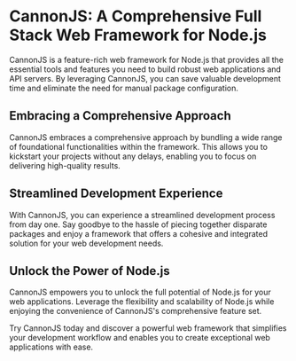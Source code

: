 # CannonJS: A Comprehensive Full Stack Web Framework for Node.js

CannonJS is a feature-rich web framework for Node.js that provides all the essential tools and features you need to build robust web applications and API servers. By leveraging CannonJS, you can save valuable development time and eliminate the need for manual package configuration.

## Embracing a Comprehensive Approach

CannonJS embraces a comprehensive approach by bundling a wide range of foundational functionalities within the framework. This allows you to kickstart your projects without any delays, enabling you to focus on delivering high-quality results.

## Streamlined Development Experience

With CannonJS, you can experience a streamlined development process from day one. Say goodbye to the hassle of piecing together disparate packages and enjoy a framework that offers a cohesive and integrated solution for your web development needs.

## Unlock the Power of Node.js

CannonJS empowers you to unlock the full potential of Node.js for your web applications. Leverage the flexibility and scalability of Node.js while enjoying the convenience of CannonJS's comprehensive feature set.

Try CannonJS today and discover a powerful web framework that simplifies your development workflow and enables you to create exceptional web applications with ease.
